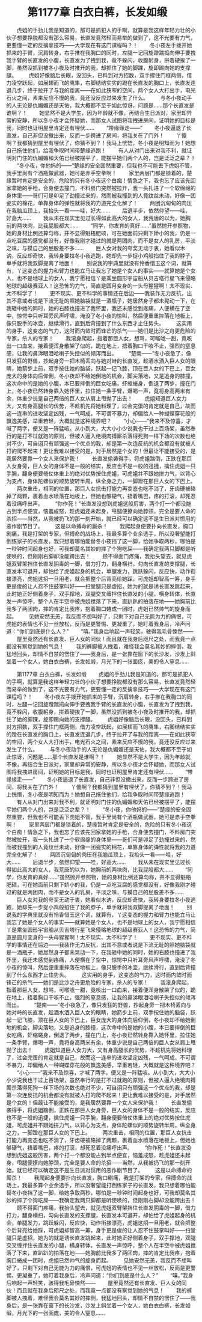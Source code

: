 # 　　第1177章 白衣白裤，长发如缎
　　虎姐的手劲儿我是知道的，那可是抓犯人的手啊，就算是我这样年轻力壮的小伙子想要挣脱都没有那么容易，长直发竟然轻而易举的做到了，这不光要有力气，更要懂一定的反擒拿技巧——大学现在有这门课程吗？！
　　冬小夜左手拨开她抓来的手臂，沉肩转身，右手推在我胸口的同时，左腿一记回旋蹬踹捣向伸手要拽我手臂的长直发的小腹，长直发为了拽到我，竟不躲闪，收腹躬身，拼着硬挨了一脚，虽然没抓到被冬小夜及时推开的我，却抓住了她的脚踝，旋即踢向她的支撑腿。
　　虎姐好像脑后长眼，没回头，已料到对方招数，双手撑住门框两侧，借力凌空跃起，如展翅而飞的鹰隼，右脚结结实实的蹬在长直发的胸口上，长直发连退几步，终于拉开了与我的距离——在如此狭窄的空间，两个女人大打出手，电光石火之间，素来反应不慢的我，竟还没反应过来发生了什么。
　　与冬小夜动手的人无论是仇媚媚还是天佑，我大概都不至于如此惊讶，问题是……那个长直发是谁啊？！
　　她显然不是大学生，因为年龄就不像，再结合生日派对，家里却异常的安静，所以冬小夜才会怀疑她，而那女人试图将我拽进房间，证明她的目标是我，同时也证明屋里肯定还有埋伏……
　　“带缘缘走——”
　　冬小夜逼退了长直发，自己非但没撤出来，反而一步跨进了房间，将我关在了门外！
　　丫傻啊？我都猜到屋里有埋伏了，你猜不到？！我马上恍悟，冬小夜是明知而为！她想自己拖住他们，给我争取时间带楚缘逃跑！
　　有人从对门出来对我不利，就证明对门住的仇媚媚和天佑已经被摆平了，能摆平她们两个人的，岂是泛泛之辈？！
　　“冬小夜，你他妈的——”楚缘的安全固然重要，但我也不可能丢下虎姐不管，我手里尚有个酒瓶做武器，她可是赤手空拳啊！
　　家里两层门都是锁着的，楚缘暂时肯定是安全的，危险的只有冬小夜这个白痴！情急之下，我也忘了应该先回家拿她的手枪，合身便去撞门，不料房门突然被拉开，我一头扎进了一个软绵绵的身体里——哥们可是卯足了劲撞过来的，然而被我撞到的人竟纹丝未动，好像一团瓷实的棉花，单靠身体的弹性就将我的力道完全化解了！
　　两团沉甸甸的肉压在我脑瓜顶上，我抬头一看——哇，好大……
　　后退半步，依然仰望——哇，好高大……
　　我从未在现实里见过长得如此高大的女人，我荒唐的以为，她胸前的两块肉，比我屁股都大……
　　“同学，你发育的真好……”虽然抛开参照物，她的身材比例还算匀称，并不显得魁梧肥硕，可在她面前只剩下娇小的我，仍是一点吃豆腐的感觉都没有，好像我刚才碰过的就是两团肉，而不是女人的乳房，平淡之味，与摸自己的屁股差不多……
　　巨人女对我的夸奖无动于衷，她看似木讷，反应却奇快，我转身要拉冬小夜逃跑，她却先一步捉小鸡般掐住了我的脖子，单手就将我双脚提离了地面！
　　别说我的字典里就没有怜香惜玉这个词，就算有，丫这变态的握力和臂力也能立马让我忘了她是个女人的事实——就算她是个女人，也不是地球上的女人，我宁愿相信丫是乘坐圆形宇宙船从贝吉塔行星飞来侵略地球的超级赛亚人！这恐怖的力气，简直是圆月变身的一头母猩猩啊！太不现实、太不科学了！
　　更不现实、更不科学的事情还在后边——我装作无力反抗，出其不意或者说是下流无耻的照她脑袋就是一酒瓶子，她居然身子都未晃动一下，在我砸中她的同时，她的右膝也撞进了我怀里，我还未感觉到疼痛，人便横在了空中，惊愕中只听耳旁风声呼啸，淹没了冬小夜的惊叫，然后便重重摔落在地板上，像只脱手的冰壶，继续滑行，直到后背撞到了什么东西才止住势头。
　　这实用的身手，这变态的气力，这时而内敛时而锋芒的杀气——她们是比沙之舟更危险的专家，杀人的专家！
　　我滚身爬起，指着那巨人女，想骂，可喉咙一甜，竟咳出一口血来，接着便浑身散架了似的，跪在地上，捂着胸口干咳不止，强烈的窒息感，让我的鼻涕眼泪哈喇子失控似的倾泻而出。
　　“楚南——”冬小夜急了，像只发狂的野兽，抄起身旁一把木椅丢向与她对峙的长直发，趁酒水洒入巨人女的眼睛，她箭步上前，双手按住她的脑袋，跃起一记飞膝，顶在巨人女的下巴上，巨女庞大的身体向后仰倒，冬小夜却不给她倒地的机会，脚尖落地，又是追身的膝撞，这次命中的是她的小腹，本已要摔倒的巨女吃痛，虾缩蜷身，倒退了两步，撞在门上，冬小夜已然转身靠入她怀里，拉住她一条手臂，爆喝一声，竟将身高两米有余，体重少说是自己两倍的巨人女从肩上甩抛了出去！
　　虎姐知道巨人女力大，又有身高腿长的优势，不趁机先将她料理了，过会完蛋的肯定就是自己，故而这一连串的进攻坚定凶残，一气呵成，不可谓不暴力，却偏给人一种蝴蝶穿花般的飘逸美感，举重若轻，大概就是这种境界吧？
　　“小心——”我来不及惊喜，才喊了两字，便又是一阵猛咳。从小到大，大大小小少说我也干过上百场架，虽然奉行的是打不过就跑的原则，但被人逼入绝境肉搏厮杀落得死狗一样下场的次数也绝对不少，可自诩只有顽强这一个优点的我，却是第一次连反抗的机会都没有就被人打的爬不起来！更让我难以接受的是，对手居然是个女的！但最让不能接受的，是我居然要靠一个女人来保护我！
　　长直发偷袭得手，将虎姐踹倒，正跌在那巨人女身旁，巨人女的身体不是一般的结实，反应也不是一般的迅捷，擒住虎姐一只手腕，翻身便要倚仗体重上的绝对优势按住虎姐，可虎姐并不跟她拼力气，以背心为支点，身体陀螺似的顺势旋转半周，纵全身之力，一脚蹬在那巨人女的下巴上。
　　两次重击，相同的位置，那巨人女抗击打能力再变态也吃不消了，牙齿硬被硌掉了两颗，裹着血水喷落在地板上，但她也够硬气，捂着嘴巴，疼的打滚，却死忍着没痛呼出声。
　　“你作死！”长直发没想到虎姐这般厉害，两个打一个都没能占到半点便宜，恼羞成怒，趁虎姐还未起身，甩腿便撩向她脖颈，完全是要人命的杀招——当然，从我被扔飞的那一刻开始，就已经可以确定这不是生日派对惯用的恶作剧节目了。
　　这是以命搏命的厮杀！
　　我爬起身便要扑向长直发，胸口剧痛，我是打架的专家，但搏命的战场上，我最多算个业余选手，所以没奢望能打倒练家子的长直发，我只想着哪怕能替冬小夜挡了这一脚，给她争取两秒，哪怕是一秒钟时间起身也好，可我却莫名其妙的摔了个狗吃屎——我确定我两只脚都是听使唤的，但刚刚右脚却没能跨出去！
　　顾不得面门疼痛，我抬头望去，就见虎姐双臂架挡住长直发阴毒的一脚，借力打力，翻身横扫，勾向长直发的支撑腿，长直发本可退开，却怕给了虎姐起身的机会，单腿发力，跳跃躲闪，反应快，动作衔接漂亮，虎姐这招一旦用老，就会把整个后背亮给她踩，可虎姐却智高一筹，身手更是俊的让人忍不住鼓掌叫好——扫堂腿只是虚招，她为的就是诱长直发跳起来，此时她正好侧着身子，双手撑地，双腿交叉缠拌住长直发的小腿，横身转体，长直发一声惊呼，整个人在半空中被虎姐搅落了下来，直趴趴的拍落在地——她胸前比我多了两团肉，摔的肯定比我疼，抱着胸口蜷成一团时，虎姐已然帅气的旋身而起。
　　见她安然无恙，我反而不想叫好了，只剩下对自己无能为力的痛恨，可虎姐的表情也不见一丝放松，反而是更警惕、更凝重了，她盯着我身后，冷声问道：“你们到底是什么人？”
　　“嘻。”我身后响起一声轻笑，骇得我毛骨悚然——
　　屋里竟然还有长直发、巨人女的同伙！而且就在我身后咫尺之处，而我竟一点都没有察觉到她的气息！
　　我的裤脚被人拽着，难怪我会莫名其妙的摔倒，我猛地回头，却情不自禁的愣住了——我身后，是一张靠在窗下的长沙发，沙发上斜坐着一个女人，她白衣白裤，长发如缎，月光下的一张面庞，美的令人窒息……

　　第1177章 白衣白裤，长发如缎
　　虎姐的手劲儿我是知道的，那可是抓犯人的手啊，就算是我这样年轻力壮的小伙子想要挣脱都没有那么容易，长直发竟然轻而易举的做到了，这不光要有力气，更要懂一定的反擒拿技巧——大学现在有这门课程吗？！
　　冬小夜左手拨开她抓来的手臂，沉肩转身，右手推在我胸口的同时，左腿一记回旋蹬踹捣向伸手要拽我手臂的长直发的小腹，长直发为了拽到我，竟不躲闪，收腹躬身，拼着硬挨了一脚，虽然没抓到被冬小夜及时推开的我，却抓住了她的脚踝，旋即踢向她的支撑腿。
　　虎姐好像脑后长眼，没回头，已料到对方招数，双手撑住门框两侧，借力凌空跃起，如展翅而飞的鹰隼，右脚结结实实的蹬在长直发的胸口上，长直发连退几步，终于拉开了与我的距离——在如此狭窄的空间，两个女人大打出手，电光石火之间，素来反应不慢的我，竟还没反应过来发生了什么。
　　与冬小夜动手的人无论是仇媚媚还是天佑，我大概都不至于如此惊讶，问题是……那个长直发是谁啊？！
　　她显然不是大学生，因为年龄就不像，再结合生日派对，家里却异常的安静，所以冬小夜才会怀疑她，而那女人试图将我拽进房间，证明她的目标是我，同时也证明屋里肯定还有埋伏……
　　“带缘缘走——”
　　冬小夜逼退了长直发，自己非但没撤出来，反而一步跨进了房间，将我关在了门外！
　　丫傻啊？我都猜到屋里有埋伏了，你猜不到？！我马上恍悟，冬小夜是明知而为！她想自己拖住他们，给我争取时间带楚缘逃跑！
　　有人从对门出来对我不利，就证明对门住的仇媚媚和天佑已经被摆平了，能摆平她们两个人的，岂是泛泛之辈？！
　　“冬小夜，你他妈的——”楚缘的安全固然重要，但我也不可能丢下虎姐不管，我手里尚有个酒瓶做武器，她可是赤手空拳啊！
　　家里两层门都是锁着的，楚缘暂时肯定是安全的，危险的只有冬小夜这个白痴！情急之下，我也忘了应该先回家拿她的手枪，合身便去撞门，不料房门突然被拉开，我一头扎进了一个软绵绵的身体里——哥们可是卯足了劲撞过来的，然而被我撞到的人竟纹丝未动，好像一团瓷实的棉花，单靠身体的弹性就将我的力道完全化解了！
　　两团沉甸甸的肉压在我脑瓜顶上，我抬头一看——哇，好大……
　　后退半步，依然仰望——哇，好高大……
　　我从未在现实里见过长得如此高大的女人，我荒唐的以为，她胸前的两块肉，比我屁股都大……
　　“同学，你发育的真好……”虽然抛开参照物，她的身材比例还算匀称，并不显得魁梧肥硕，可在她面前只剩下娇小的我，仍是一点吃豆腐的感觉都没有，好像我刚才碰过的就是两团肉，而不是女人的乳房，平淡之味，与摸自己的屁股差不多……
　　巨人女对我的夸奖无动于衷，她看似木讷，反应却奇快，我转身要拉冬小夜逃跑，她却先一步捉小鸡般掐住了我的脖子，单手就将我双脚提离了地面！
　　别说我的字典里就没有怜香惜玉这个词，就算有，丫这变态的握力和臂力也能立马让我忘了她是个女人的事实——就算她是个女人，也不是地球上的女人，我宁愿相信丫是乘坐圆形宇宙船从贝吉塔行星飞来侵略地球的超级赛亚人！这恐怖的力气，简直是圆月变身的一头母猩猩啊！太不现实、太不科学了！
　　更不现实、更不科学的事情还在后边——我装作无力反抗，出其不意或者说是下流无耻的照她脑袋就是一酒瓶子，她居然身子都未晃动一下，在我砸中她的同时，她的右膝也撞进了我怀里，我还未感觉到疼痛，人便横在了空中，惊愕中只听耳旁风声呼啸，淹没了冬小夜的惊叫，然后便重重摔落在地板上，像只脱手的冰壶，继续滑行，直到后背撞到了什么东西才止住势头。
　　这实用的身手，这变态的气力，这时而内敛时而锋芒的杀气——她们是比沙之舟更危险的专家，杀人的专家！
　　我滚身爬起，指着那巨人女，想骂，可喉咙一甜，竟咳出一口血来，接着便浑身散架了似的，跪在地上，捂着胸口干咳不止，强烈的窒息感，让我的鼻涕眼泪哈喇子失控似的倾泻而出。
　　“楚南——”冬小夜急了，像只发狂的野兽，抄起身旁一把木椅丢向与她对峙的长直发，趁酒水洒入巨人女的眼睛，她箭步上前，双手按住她的脑袋，跃起一记飞膝，顶在巨人女的下巴上，巨女庞大的身体向后仰倒，冬小夜却不给她倒地的机会，脚尖落地，又是追身的膝撞，这次命中的是她的小腹，本已要摔倒的巨女吃痛，虾缩蜷身，倒退了两步，撞在门上，冬小夜已然转身靠入她怀里，拉住她一条手臂，爆喝一声，竟将身高两米有余，体重少说是自己两倍的巨人女从肩上甩抛了出去！
　　虎姐知道巨人女力大，又有身高腿长的优势，不趁机先将她料理了，过会完蛋的肯定就是自己，故而这一连串的进攻坚定凶残，一气呵成，不可谓不暴力，却偏给人一种蝴蝶穿花般的飘逸美感，举重若轻，大概就是这种境界吧？
　　“小心——”我来不及惊喜，才喊了两字，便又是一阵猛咳。从小到大，大大小小少说我也干过上百场架，虽然奉行的是打不过就跑的原则，但被人逼入绝境肉搏厮杀落得死狗一样下场的次数也绝对不少，可自诩只有顽强这一个优点的我，却是第一次连反抗的机会都没有就被人打的爬不起来！更让我难以接受的是，对手居然是个女的！但最让不能接受的，是我居然要靠一个女人来保护我！
　　长直发偷袭得手，将虎姐踹倒，正跌在那巨人女身旁，巨人女的身体不是一般的结实，反应也不是一般的迅捷，擒住虎姐一只手腕，翻身便要倚仗体重上的绝对优势按住虎姐，可虎姐并不跟她拼力气，以背心为支点，身体陀螺似的顺势旋转半周，纵全身之力，一脚蹬在那巨人女的下巴上。
　　两次重击，相同的位置，那巨人女抗击打能力再变态也吃不消了，牙齿硬被硌掉了两颗，裹着血水喷落在地板上，但她也够硬气，捂着嘴巴，疼的打滚，却死忍着没痛呼出声。
　　“你作死！”长直发没想到虎姐这般厉害，两个打一个都没能占到半点便宜，恼羞成怒，趁虎姐还未起身，甩腿便撩向她脖颈，完全是要人命的杀招——当然，从我被扔飞的那一刻开始，就已经可以确定这不是生日派对惯用的恶作剧节目了。
　　这是以命搏命的厮杀！
　　我爬起身便要扑向长直发，胸口剧痛，我是打架的专家，但搏命的战场上，我最多算个业余选手，所以没奢望能打倒练家子的长直发，我只想着哪怕能替冬小夜挡了这一脚，给她争取两秒，哪怕是一秒钟时间起身也好，可我却莫名其妙的摔了个狗吃屎——我确定我两只脚都是听使唤的，但刚刚右脚却没能跨出去！
　　顾不得面门疼痛，我抬头望去，就见虎姐双臂架挡住长直发阴毒的一脚，借力打力，翻身横扫，勾向长直发的支撑腿，长直发本可退开，却怕给了虎姐起身的机会，单腿发力，跳跃躲闪，反应快，动作衔接漂亮，虎姐这招一旦用老，就会把整个后背亮给她踩，可虎姐却智高一筹，身手更是俊的让人忍不住鼓掌叫好——扫堂腿只是虚招，她为的就是诱长直发跳起来，此时她正好侧着身子，双手撑地，双腿交叉缠拌住长直发的小腿，横身转体，长直发一声惊呼，整个人在半空中被虎姐搅落了下来，直趴趴的拍落在地——她胸前比我多了两团肉，摔的肯定比我疼，抱着胸口蜷成一团时，虎姐已然帅气的旋身而起。
　　见她安然无恙，我反而不想叫好了，只剩下对自己无能为力的痛恨，可虎姐的表情也不见一丝放松，反而是更警惕、更凝重了，她盯着我身后，冷声问道：“你们到底是什么人？”
　　“嘻。”我身后响起一声轻笑，骇得我毛骨悚然——
　　屋里竟然还有长直发、巨人女的同伙！而且就在我身后咫尺之处，而我竟一点都没有察觉到她的气息！
　　我的裤脚被人拽着，难怪我会莫名其妙的摔倒，我猛地回头，却情不自禁的愣住了——我身后，是一张靠在窗下的长沙发，沙发上斜坐着一个女人，她白衣白裤，长发如缎，月光下的一张面庞，美的令人窒息……
